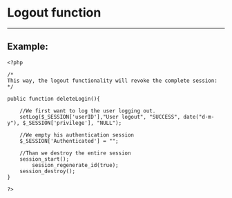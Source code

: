 # Logout function
-------

## Example:


	<?php

	/*
	This way, the logout functionality will revoke the complete session:
	*/

	public function deleteLogin(){

		//We first want to log the user logging out.
		setLog($_SESSION['userID'],"User logout", "SUCCESS", date("d-m-y"), $_SESSION['privilege'], "NULL");

		//We empty his authentication session
		$_SESSION['Authenticated'] = "";

		//Than we destroy the entire session
		session_start();
			session_regenerate_id(true);
		session_destroy();
	}

	?>
